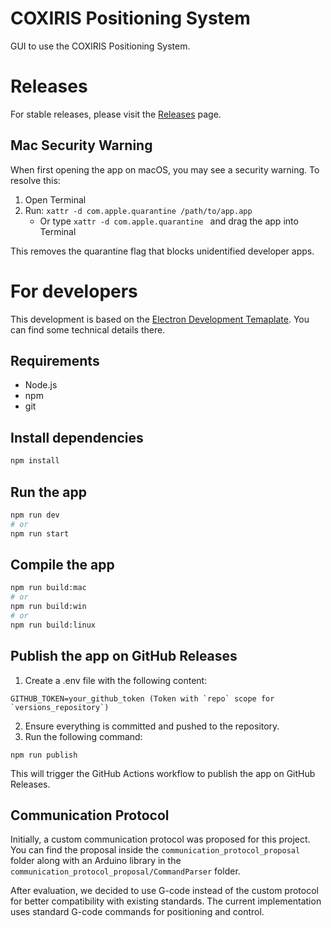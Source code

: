 # COXIRIS Positioning System

GUI to use the COXIRIS Positioning System.

# Releases

For stable releases, please visit the [Releases](https://github.com/CFIS-UFRO/coxiris-positioning-system/releases) page.

## Mac Security Warning

When first opening the app on macOS, you may see a security warning. To resolve this:

1. Open Terminal
2. Run: `xattr -d com.apple.quarantine /path/to/app.app`
   - Or type `xattr -d com.apple.quarantine ` and drag the app into Terminal

This removes the quarantine flag that blocks unidentified developer apps.

# For developers

This development is based on the [Electron Development Temaplate](https://github.com/CFIS-UFRO/electron-development-template). You can find some technical details there.

## Requirements

- Node.js
- npm
- git

## Install dependencies

```bash
npm install
```

## Run the app
```bash
npm run dev
# or
npm run start
```

## Compile the app 
```bash
npm run build:mac
# or
npm run build:win
# or
npm run build:linux
```

## Publish the app on GitHub Releases

1. Create a .env file with the following content:
```
GITHUB_TOKEN=your_github_token (Token with `repo` scope for `versions_repository`)
```
2. Ensure everything is committed and pushed to the repository.
3. Run the following command:
```
npm run publish
```

This will trigger the GitHub Actions workflow to publish the app on GitHub Releases.

## Communication Protocol

Initially, a custom communication protocol was proposed for this project. You can find the proposal inside the `communication_protocol_proposal` folder along with an Arduino library in the `communication_protocol_proposal/CommandParser` folder.

After evaluation, we decided to use G-code instead of the custom protocol for better compatibility with existing standards. The current implementation uses standard G-code commands for positioning and control.